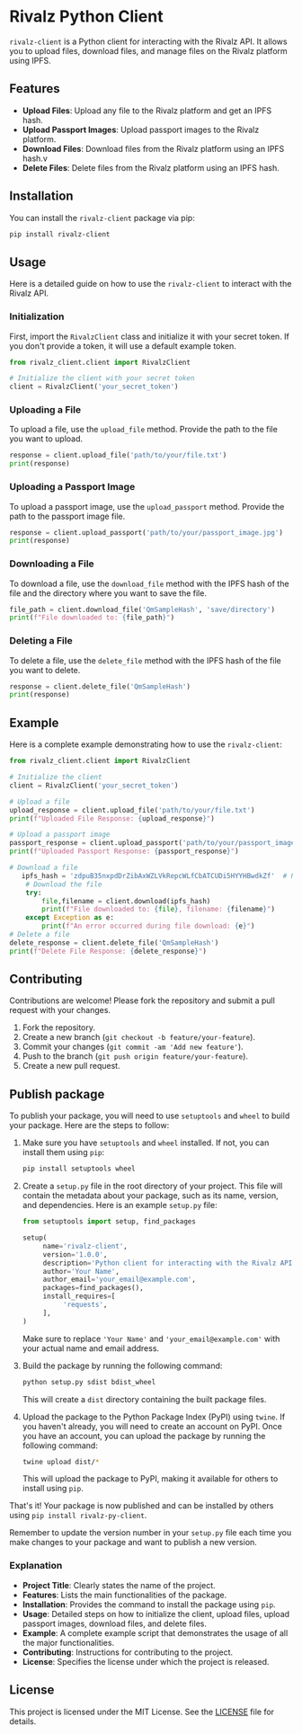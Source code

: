 # Rivalz Python Client

`rivalz-client` is a Python client for interacting with the Rivalz API. It allows you to upload files, download files, and manage files on the Rivalz platform using IPFS.

## Features

- **Upload Files**: Upload any file to the Rivalz platform and get an IPFS hash.
- **Upload Passport Images**: Upload passport images to the Rivalz platform.
- **Download Files**: Download files from the Rivalz platform using an IPFS hash.v
- **Delete Files**: Delete files from the Rivalz platform using an IPFS hash.

## Installation

You can install the `rivalz-client` package via pip:

```sh
pip install rivalz-client
```

## Usage

Here is a detailed guide on how to use the `rivalz-client` to interact with the Rivalz API.

### Initialization

First, import the `RivalzClient` class and initialize it with your secret token. If you don't provide a token, it will use a default example token.

```python
from rivalz_client.client import RivalzClient

# Initialize the client with your secret token
client = RivalzClient('your_secret_token')
```

### Uploading a File

To upload a file, use the `upload_file` method. Provide the path to the file you want to upload.

```python
response = client.upload_file('path/to/your/file.txt')
print(response)
```

### Uploading a Passport Image

To upload a passport image, use the `upload_passport` method. Provide the path to the passport image file.

```python
response = client.upload_passport('path/to/your/passport_image.jpg')
print(response)
```

### Downloading a File

To download a file, use the `download_file` method with the IPFS hash of the file and the directory where you want to save the file.

```python
file_path = client.download_file('QmSampleHash', 'save/directory')
print(f"File downloaded to: {file_path}")
```

### Deleting a File

To delete a file, use the `delete_file` method with the IPFS hash of the file you want to delete.

```python
response = client.delete_file('QmSampleHash')
print(response)
```

## Example

Here is a complete example demonstrating how to use the `rivalz-client`:

```python
from rivalz_client.client import RivalzClient

# Initialize the client
client = RivalzClient('your_secret_token')

# Upload a file
upload_response = client.upload_file('path/to/your/file.txt')
print(f"Uploaded File Response: {upload_response}")

# Upload a passport image
passport_response = client.upload_passport('path/to/your/passport_image.jpg')
print(f"Uploaded Passport Response: {passport_response}")

# Download a file
   ipfs_hash = 'zdpuB35nxpdDrZibAxWZLVkRepcWLfCbATCUDi5HYYHBwdkZf'  # Replace with the actual IPFS hash
    # Download the file
    try:
        file,filename = client.download(ipfs_hash)
        print(f"File downloaded to: {file}, filename: {filename}")
    except Exception as e:
        print(f"An error occurred during file download: {e}")
# Delete a file
delete_response = client.delete_file('QmSampleHash')
print(f"Delete File Response: {delete_response}")
```

## Contributing

Contributions are welcome! Please fork the repository and submit a pull request with your changes.

1. Fork the repository.
2. Create a new branch (`git checkout -b feature/your-feature`).
3. Commit your changes (`git commit -am 'Add new feature'`).
4. Push to the branch (`git push origin feature/your-feature`).
5. Create a new pull request.



## Publish package


To publish your package, you will need to use `setuptools` and `wheel` to build your package. Here are the steps to follow:

1. Make sure you have `setuptools` and `wheel` installed. If not, you can install them using `pip`:

    ```sh
    pip install setuptools wheel
    ```

2. Create a `setup.py` file in the root directory of your project. This file will contain the metadata about your package, such as its name, version, and dependencies. Here is an example `setup.py` file:

    ```python
    from setuptools import setup, find_packages

    setup(
         name='rivalz-client',
         version='1.0.0',
         description='Python client for interacting with the Rivalz API',
         author='Your Name',
         author_email='your_email@example.com',
         packages=find_packages(),
         install_requires=[
              'requests',
         ],
    )
    ```

    Make sure to replace `'Your Name'` and `'your_email@example.com'` with your actual name and email address.

3. Build the package by running the following command:

    ```sh
    python setup.py sdist bdist_wheel
    ```

    This will create a `dist` directory containing the built package files.

4. Upload the package to the Python Package Index (PyPI) using `twine`. If you haven't already, you will need to create an account on PyPI. Once you have an account, you can upload the package by running the following command:

    ```sh
    twine upload dist/*
    ```

    This will upload the package to PyPI, making it available for others to install using `pip`.

That's it! Your package is now published and can be installed by others using `pip install rivalz-py-client`.

Remember to update the version number in your `setup.py` file each time you make changes to your package and want to publish a new version.


### Explanation

- **Project Title**: Clearly states the name of the project.
- **Features**: Lists the main functionalities of the package.
- **Installation**: Provides the command to install the package using `pip`.
- **Usage**: Detailed steps on how to initialize the client, upload files, upload passport images, download files, and delete files.
- **Example**: A complete example script that demonstrates the usage of all the major functionalities.
- **Contributing**: Instructions for contributing to the project.
- **License**: Specifies the license under which the project is released.

## License

This project is licensed under the MIT License. See the [LICENSE](LICENSE) file for details.
